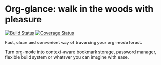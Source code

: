 Org-glance: walk in the woods with pleasure
===============================
[![Build Status](https://travis-ci.org/rails-to-cosmos/org-glance.svg?branch=master)](https://travis-ci.org/rails-to-cosmos/org-glance) [![Coverage Status](https://coveralls.io/repos/github/rails-to-cosmos/org-glance/badge.svg)](https://coveralls.io/github/rails-to-cosmos/org-glance)

Fast, clean and convenient way of traversing your org-mode forest.

Turn org-mode into context-aware bookmark storage, password manager,
flexible build system or whatever you can imagine with ease.
